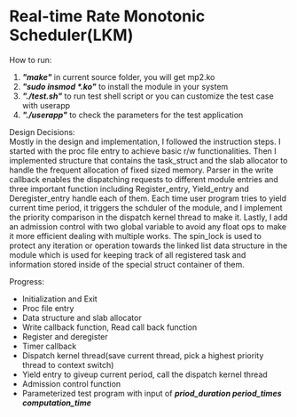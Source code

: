 # Real-time Rate Monotonic Scheduler(LKM)
How to run:  
1. ***"make"*** in current source folder, you will get mp2.ko  
2. ***"sudo insmod \*.ko"*** to install the module in your system  
3. ***"./test.sh"*** to run test shell script or you can customize the test case with userapp  
4. ***"./userapp"*** to check the parameters for the test application   

Design Decisions:  
Mostly in the design and implementation, I followed the instruction steps. I started with the
 proc file entry to achieve basic r/w functionalities. Then I implemented structure that contains
 the task\_struct and the slab allocator to handle the frequent allocation of fixed sized memory. 
 Parser in the write callback enables the dispatching requests to different module entries and 
three important function including Register\_entry, Yield\_entry and Deregister\_entry handle each of 
them. Each time user program tries to yield current time period, it triggers the schduler of the 
module, and I implement the priority comparison in the dispatch kernel thread to make it. Lastly, 
I add an admission control with two global variable to avoid any float ops to make it more efficient 
dealing with multiple works. The spin\_lock is used to protect any iteration or operation towards 
the linked list data structure in the module which is used for keeping track of all registered task 
and information stored inside of the special struct container of them.  

Progress:  
- Initialization and Exit  
- Proc file entry  
- Data structure and slab allocator  
- Write callback function, Read call back function   
- Register and deregister  
- Timer callback 
- Dispatch kernel thread(save current thread, pick a highest priority thread to context switch)   
- Yield entry to giveup current period, call the dispatch kernel thread  
- Admission control function
- Parameterized test program with input of ***priod_duration period_times computation_time*** 
